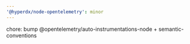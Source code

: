 ```yaml
---
'@hyperdx/node-opentelemetry': minor
---
```


chore: bump @opentelemetry/auto-instrumentations-node + semantic-conventions
